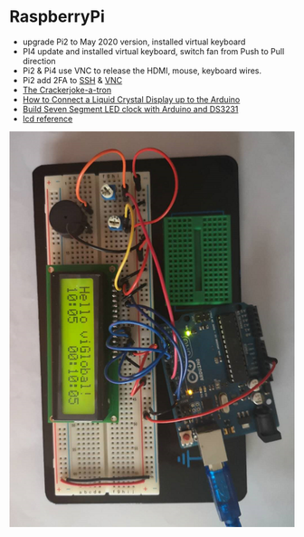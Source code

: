 # RaspberryPi
* upgrade Pi2 to May 2020 version, installed virtual keyboard
* PI4 update and installed virtual keyboard, switch fan from Push to Pull direction
* Pi2 & Pi4 use VNC to release the HDMI, mouse, keyboard wires.
* Pi2 add 2FA to [SSH](https://www.raspberrypi.org/blog/setting-up-two-factor-authentication-on-your-raspberry-pi/) & [VNC](https://www.raspberrypi.org/forums/viewtopic.php?t=226283)
* [The Crackerjoke-a-tron](https://www.raspberrypi.org/blog/the-crackerjoke-a-tron/)
* [How to Connect a Liquid Crystal Display up to the Arduino](https://www.youtube.com/watch?v=z-j1j6XIUFI&t=128s)
* [Build Seven Segment LED clock with Arduino and DS3231](https://www.youtube.com/watch?v=qB0drI56zGE)
* [lcd reference](https://forum.arduino.cc/index.php?topic=185613.0)

![lcd](./img/lcd.png "lcd")
